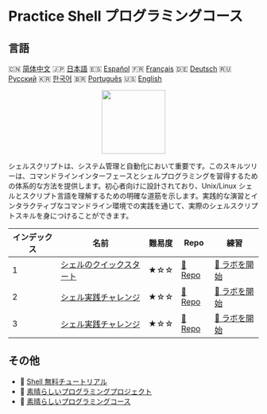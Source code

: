 # Practice Shell プログラミングコース

## 言語

🇨🇳 [简体中文](README_zh.md) 🇯🇵 [日本語](README_ja.md) 🇪🇸 [Español](README_es.md) 🇫🇷 [Français](README_fr.md) 🇩🇪 [Deutsch](README_de.md) 🇷🇺 [Русский](README_ru.md) 🇰🇷 [한국어](README_ko.md) 🇧🇷 [Português](README_pt.md) 🇺🇸 [English](README.md) 

<div align="center">
<img width="128px" src="https://file.labex.io/path/FaVTnI4iqZP0.png">
</div>

シェルスクリプトは、システム管理と自動化において重要です。このスキルツリーは、コマンドラインインターフェースとシェルプログラミングを習得するための体系的な方法を提供します。初心者向けに設計されており、Unix/Linux シェルとスクリプト言語を理解するための明確な道筋を示します。実践的な演習とインタラクティブなコマンドライン環境での実践を通じて、実際のシェルスクリプトスキルを身につけることができます。

|   インデックス | 名前                                                                           | 難易度   | Repo                                                               | 練習                                                                   |
|----------------|--------------------------------------------------------------------------------|----------|--------------------------------------------------------------------|------------------------------------------------------------------------|
|              1 | [シェルのクイックスタート](https://labex.io/ja/courses/quick-start-with-shell) | ★☆☆      | [🔗 Repo](https://github.com/labex-labs/quick-start-with-shell)    | [🚀 ラボを開始](https://labex.io/ja/courses/quick-start-with-shell)    |
|              2 | [シェル実践チャレンジ](https://labex.io/ja/courses/shell-practice-challenges)  | ★☆☆      | [🔗 Repo](https://github.com/labex-labs/shell-practice-challenges) | [🚀 ラボを開始](https://labex.io/ja/courses/shell-practice-challenges) |
|              3 | [シェル実践チャレンジ](https://labex.io/ja/courses/shell-practice-challenges)  | ★☆☆      | [🔗 Repo](https://github.com/labex-labs/shell-practice-challenges) | [🚀 ラボを開始](https://labex.io/ja/courses/shell-practice-challenges) |

## その他

- 🔗 [Shell 無料チュートリアル](https://github.com/labex-labs/shell-free-tutorials)
- 🔗 [素晴らしいプログラミングプロジェクト](https://github.com/labex-labs/awesome-programming-projects)
- 🔗 [素晴らしいプログラミングコース](https://github.com/labex-labs/awesome-programming-courses)

